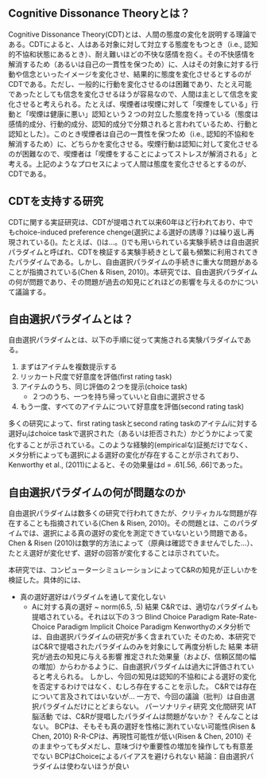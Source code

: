 ## Cognitive Dissonance Theoryとは？
Cognitive Dissonance Theory(CDT)とは、人間の態度の変化を説明する理論である。CDTによると、人はある対象に対して対立する態度をもつとき（i.e., 認知的不協和状態にあるとき）、耐え難いほどの不快な感情を抱く。その不快感情を解消するため（あるいは自己の一貫性を保つため）に、人はその対象に対する行動や信念といったイメージを変化させ、結果的に態度を変化させるとするのがCDTである。ただし、一般的に行動を変化させるのは困難であり、たとえ可能であったとしても信念を変化させるほうが容易なので、人間は主として信念を変化させると考えられる。たとえば、喫煙者は喫煙に対して「喫煙をしている」行動と「喫煙は健康に悪い」認知という２つの対立した態度を持っている（態度は感情的成分、行動的成分、認知的成分で分類されると言われているため、行動と認知とした）。このとき喫煙者は自己の一貫性を保つため（i.e., 認知的不協和を解消するため）に、どちらかを変化させる。喫煙行動は認知に対して変化させるのが困難なので、喫煙者は「喫煙をすることによってストレスが解消される」と考える。上記のようなプロセスによって人間は態度を変化させるとするのが、CDTである。

## CDTを支持する研究
CDTに関する実証研究は、CDTが提唱されて以来60年ほど行われており、中でもchoice-induced preference chenge(選択による選好の誘導？)は繰り返し再現されている()。たとえば、()は…。()でも用いられている実験手続きは自由選択パラダイムと呼ばれ、CDTを検証する実験手続きとして最も頻繁に利用されてきたパラダイムである。しかし、自由選択パラダイムの手続きに重大な問題があることが指摘されている(Chen & Risen, 2010)。本研究では、自由選択パラダイムの何が問題であり、その問題が過去の知見にどれほどの影響を与えるのかについて議論する。

## 自由選択パラダイムとは？
自由選択パラダイムとは、以下の手順に従って実施される実験パラダイムである。

  1. まずはアイテムを複数提示する
  2. リッカート尺度で好意度を評価(first rating task)
  3. アイテムのうち、同じ評価の２つを提示(choice task)
     - ２つのうち、一つを持ち帰っていいと自由に選択させる
  4.  もう一度、すべてのアイテムについて好意度を評価(second rating task)

多くの研究によって、first rating taskとsecond rating taskのアイテム$i$に対する選好$u_i$はchoice taskで選択された（あるいは拒否された）かどうかによって変化することが示されている。このような経験的(empiricalな)証拠だけでなく、メタ分析によっても選択による選好の変化が存在することが示されており、Kenworthy et al., (2011)によると、その効果量はd = .61[.56, .66]であった。

## 自由選択パラダイムの何が問題なのか
自由選択パラダイムは数多くの研究で行われてきたが、クリティカルな問題が存在することも指摘されている(Chen & Risen, 2010)。その問題とは、このパラダイムでは、選択による真の選好の変化を測定できていないという問題である。Chen & Risen (2010)は数学的方法によって（原典は確認できませんでした…）、たとえ選好が変化せず、選好の回答が変化することは示されていた。

本研究では、コンピューターシミュレーションによってC&Rの知見が正しいかを検証した。具体的には、
- 真の選好選好はパラダイムを通して変化しない
  - Aに対する真の選好 ~ norm(6.5, .5)
結果
C&Rでは、適切なパラダイムも提唱されている。それは以下の３つ
Blind Choice Paradigm
Rate-Rate-Choice Paradigm
Implicit Choice Paradigm
Kenworthyのメタ分析では、自由選択パラダイムの研究が多く含まれていた
そのため、本研究ではC&Rで提唱されたパラダイムのみを対象にして再度分析した
結果
本研究が過去の知見に与える影響
推定された効果量（および、信頼区間の幅の増加）からわかるように、自由選択パラダイムは過大に評価されていると考えられる。
しかし、今回の知見は認知的不協和による選好の変化を否定するわけではなく、むしろ存在することを示した。
C&Rでは存在について言及されてはいないが…
一方で、今回の議論（批判）は自由選択パラダイムだけにとどまらない。
パーソナリティ研究
文化間研究
IAT
脳活動
では、C&Rが提唱したパラダイムは問題がないか？
そんなことはない。
BCPは、そもそも真の選好を性格に測れていない可能性(Risen & Chen, 2010)
R-R-CPは、再現性可能性が低い(Risen & Chen, 2010)
そのままやってもダメだし、意味づけや重要性の増加を操作しても有意差でない
BCPはChoiceによるバイアスを避けられない
結論：自由選択パラダイムは使わないほうが良い
